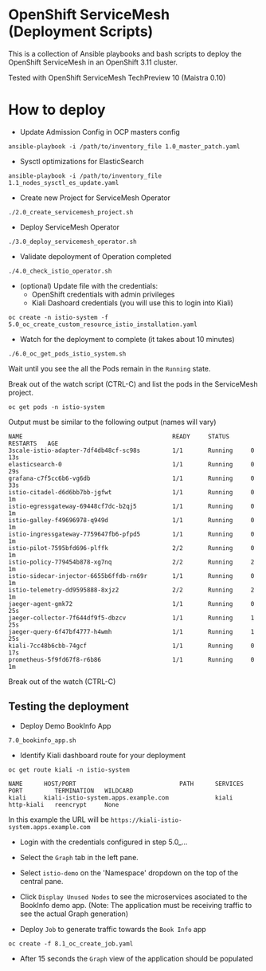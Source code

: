 # OpenShift ServiceMesh (Deployment Scripts)

This is a collection of Ansible playbooks and bash scripts to deploy the OpenShift ServiceMesh in an OpenShift 3.11 cluster.

Tested with OpenShift ServiceMesh TechPreview 10 (Maistra 0.10)


# How to deploy


- Update Admission Config in OCP masters config  

`ansible-playbook -i /path/to/inventory_file 1.0_master_patch.yaml`

- Sysctl optimizations for ElasticSearch

`ansible-playbook -i /path/to/inventory_file 1.1_nodes_sysctl_es_update.yaml`

- Create new Project for ServiceMesh Operator

`./2.0_create_servicemesh_project.sh`

- Deploy ServiceMesh Operator

`./3.0_deploy_servicemesh_operator.sh`

- Validate depoloyment of Operation completed

`./4.0_check_istio_operator.sh`

- (optional) Update file with the credentials:
  - OpenShift credentials with admin privileges
  - Kiali Dashoard credentials (you will use this to login into Kiali)

`oc create -n istio-system -f 5.0_oc_create_custom_resource_istio_installation.yaml`

- Watch for the deployment to complete (it takes about 10 minutes)

`./6.0_oc_get_pods_istio_system.sh`

Wait until you see the all the Pods remain in the `Running` state.

Break out of the watch script (CTRL-C) and list the pods in the ServiceMesh project. 

`oc get pods -n istio-system`

Output must be similar to the following output (names will vary)

```
NAME                                          READY     STATUS      RESTARTS   AGE
3scale-istio-adapter-7df4db48cf-sc98s         1/1       Running     0          13s
elasticsearch-0                               1/1       Running     0          29s
grafana-c7f5cc6b6-vg6db                       1/1       Running     0          33s
istio-citadel-d6d6bb7bb-jgfwt                 1/1       Running     0          1m
istio-egressgateway-69448cf7dc-b2qj5          1/1       Running     0          1m
istio-galley-f49696978-q949d                  1/1       Running     0          1m
istio-ingressgateway-7759647fb6-pfpd5         1/1       Running     0          1m
istio-pilot-7595bfd696-plffk                  2/2       Running     0          1m
istio-policy-779454b878-xg7nq                 2/2       Running     2          1m
istio-sidecar-injector-6655b6ffdb-rn69r       1/1       Running     0          1m
istio-telemetry-dd9595888-8xjz2               2/2       Running     2          1m
jaeger-agent-gmk72                            1/1       Running     0          25s
jaeger-collector-7f644df9f5-dbzcv             1/1       Running     1          25s
jaeger-query-6f47bf4777-h4wmh                 1/1       Running     1          25s
kiali-7cc48b6cbb-74gcf                        1/1       Running     0          17s
prometheus-5f9fd67f8-r6b86                    1/1       Running     0          1m
```

Break out of the watch (CTRL-C) 

## Testing the deployment

- Deploy Demo BookInfo App

`7.0_bookinfo_app.sh`

- Identify Kiali dashboard route for your deployment 

```
oc get route kiali -n istio-system

NAME      HOST/PORT                             PATH      SERVICES   PORT         TERMINATION   WILDCARD
kiali     kiali-istio-system.apps.example.com             kiali      http-kiali   reencrypt     None
```

In this example the URL will be `https://kiali-istio-system.apps.example.com`

- Login with the credentials configured in step 5.0_...

- Select the `Graph` tab in the left pane.

- Select `istio-demo` on the 'Namespace' dropdown on the top of the central pane.

- Click `Display Unused Nodes` to see the microservices asociated to the BookInfo demo app. (Note: The application must be receiving traffic to see the actual Graph generation)

- Deploy `Job` to generate traffic towards the `Book Info` app

`oc create -f 8.1_oc_create_job.yaml`

- After 15 seconds the `Graph` view of the application should be populated


